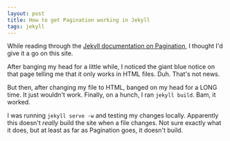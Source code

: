 ```yaml
---
layout: post
title: How to get Pagination working in Jekyll
tags: jekyll
---
```


While reading through the <a href="http://jekyllrb.com/docs/pagination/">Jekyll documentation on Pagination</a>, I thought I'd give it a go on this site.

After banging my head for a little while, I noticed the giant blue notice on that page telling me that it only works in HTML files. Duh. That's not news.

But then, after changing my file to HTML, banged on my head for a LONG time. It just wouldn't work. Finally, on a hunch, I ran `jekyll build`. Bam, it worked. 

I was running `jekyll serve -w` and testing my changes locally. Apparently this doesn't *really* build the site when a file changes. Not sure exactly what it does, but at least as far as Pagination goes, it doesn't build.

